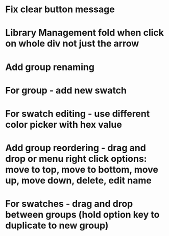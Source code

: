 
# Fix clear button message
# Library Management fold when click on whole div not just the arrow
# Add group renaming
# For group - add new swatch
# For swatch editing - use different color picker with hex value
# Add group reordering - drag and drop or menu right click options: move to top, move to bottom, move up, move down, delete, edit name
# For swatches - drag and drop between groups (hold option key to duplicate to new group)
